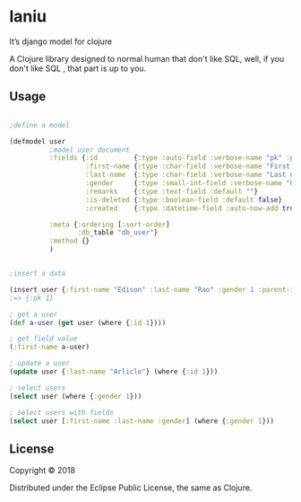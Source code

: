 # laniu

It’s django model for clojure

A Clojure library designed to normal human that don't like SQL, well, if you don't like SQL , that part is up to you.

## Usage


``` clojure

;define a model

(defmodel user
          ;model user document
          :fields {:id         {:type :auto-field :verbose-name "pk" :primary_key true}
                   :first-name {:type :char-field :verbose-name "First name" :max-length 30}
                   :last-name  {:type :char-field :verbose-name "Last name" :max-length 30}
                   :gender     {:type :small-int-field :verbose-name "Gender" :choices [[0, "uninput"], [1, "male"], [5, "female"]] :default 0}
                   :remarks    {:type :text-field :default ""}
                   :is-deleted {:type :boolean-field :default false}
                   :created    {:type :datetime-field :auto-now-add true}}

          :meta {:ordering [:sort-order]
                 :db_table "db_user"}
          :method {}
          )


;insert a data

(insert user {:first-name "Edison" :last-name "Rao" :gender 1 :parent-id 0 :sort-order 1})
;=> {:pk 1}

; get a user
(def a-user (get user (where {:id 1})))

; get field value
(:first-name a-user)

; update a user
(update user {:last-name "Arlicle"} (where {:id 1}))

; select users
(select user (where {:gender 1}))

; select users with fields
(select user [:first-name :last-name :gender] (where {:gender 1}))
```



## License

Copyright © 2018

Distributed under the Eclipse Public License, the same as Clojure.

